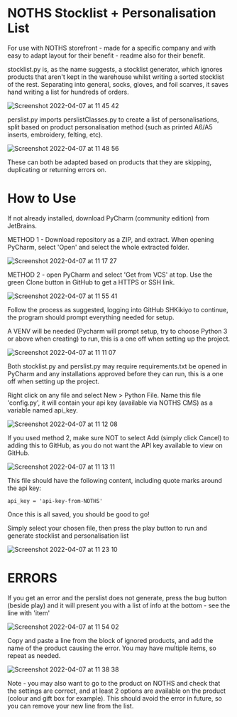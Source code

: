 # NOTHS Stocklist + Personalisation List

For use with NOTHS storefront - made for a specific company and with easy to adapt layout for their benefit - readme also for their benefit.

stocklist.py is, as the name suggests, a stocklist generator, which ignores products that aren't kept in the warehouse whilst writing a sorted stocklist of the rest. Separating into general, socks, gloves, and foil scarves, it saves hand writing a list for hundreds of orders.

![Screenshot 2022-04-07 at 11 45 42](https://user-images.githubusercontent.com/103183077/162182184-d50b20f3-a071-4f52-a548-496fce6dfadf.png)


perslist.py imports perslistClasses.py to create a list of personalisations, split based on product personalisation method (such as printed A6/A5 inserts, embroidery, felting, etc). 

![Screenshot 2022-04-07 at 11 48 56](https://user-images.githubusercontent.com/103183077/162182692-ab4463b7-820c-4853-a714-d498d49db52c.png)


These can both be adapted based on products that they are skipping, duplicating or returning errors on.


# How to Use

If not already installed, download PyCharm (community edition) from JetBrains.

METHOD 1 - Download repository as a ZIP, and extract. When opening PyCharm, select 'Open' and select the whole extracted folder. 

![Screenshot 2022-04-07 at 11 17 27](https://user-images.githubusercontent.com/103183077/162177439-aee9db04-07ec-48fb-955f-589185ad3ee7.png)


METHOD 2 - open PyCharm and select 'Get from VCS' at top. Use the green Clone button in GitHub to get a HTTPS or SSH link. 

![Screenshot 2022-04-07 at 11 55 41](https://user-images.githubusercontent.com/103183077/162183800-a201e71f-1f00-452c-b23d-7f912d607535.png)


Follow the process as suggested, logging into GitHub SHKikiyo to continue, the program should prompt everything needed for setup.


A VENV will be needed (Pycharm will prompt setup, try to choose Python 3 or above when creating) to run, this is a one off when setting up the project.

![Screenshot 2022-04-07 at 11 11 07](https://user-images.githubusercontent.com/103183077/162176342-c5a7dd08-ae2b-4cb4-9d06-8244712b61c7.png)


Both stocklist.py and perslist.py may require requirements.txt be opened in PyCharm and any installations approved before they can run, this is a one off when setting up the project.

Right click on any file and select New > Python File. Name this file 'config.py', it will contain your api key (available via NOTHS CMS) as a variable named api_key.

![Screenshot 2022-04-07 at 11 12 08](https://user-images.githubusercontent.com/103183077/162176531-f144be31-e0ab-443a-9343-95a7f62a5cfa.png)

If you used method 2, make sure NOT to select Add (simply click Cancel) to adding this to GitHub, as you do not want the API key available to view on GitHub.

![Screenshot 2022-04-07 at 11 13 11](https://user-images.githubusercontent.com/103183077/162176721-8e1a39ab-e70d-4525-881d-be02a273696a.png)

This file should have the following content, including quote marks around the api key:

    api_key = 'api-key-from-NOTHS'

Once this is all saved, you should be good to go! 


Simply select your chosen file, then press the play button to run and generate stocklist and personalisation list

![Screenshot 2022-04-07 at 11 23 10](https://user-images.githubusercontent.com/103183077/162178405-dc113752-340f-4a80-b955-9c343dd91b8d.png)



# ERRORS

If you get an error and the perslist does not generate, press the bug button (beside play) and it will present you with a list of info at the bottom - see the line with 'item' 

![Screenshot 2022-04-07 at 11 54 02](https://user-images.githubusercontent.com/103183077/162183515-4c16f2cb-8c61-42cd-a0eb-4f4e604f8b1e.png)

Copy and paste a line from the block of ignored products, and add the name of the product causing the error. You may have multiple items, so repeat as needed. 

![Screenshot 2022-04-07 at 11 38 38](https://user-images.githubusercontent.com/103183077/162180954-3e3a5a3f-2aaf-4b46-bcee-71351c116055.png)

Note - you may also want to go to the product on NOTHS and check that the settings are correct, and at least 2 options are available on the product (colour and gift box for example). This should avoid the error in future, so you can remove your new line from the list. 
